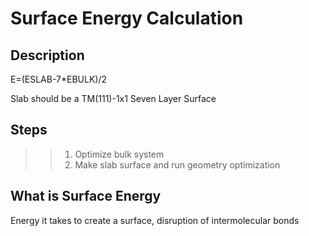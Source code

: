 # Surface Energy Calculation

## Description
E=(ESLAB-7*EBULK)/2

Slab should be a TM(111)-1x1 Seven Layer Surface

## Steps
>> 1. Optimize bulk system
>> 2. Make slab surface and run geometry optimization

## What is Surface Energy
Energy it takes to create a surface, disruption of intermolecular bonds
